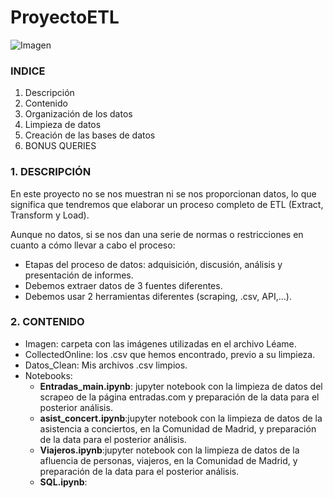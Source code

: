 # ProyectoETL

![Imagen](https://github.com/SaraPazo/ProjectET/tree/main/Imagen/imagenpor.png)



### INDICE
1. Descripción
2. Contenido
3. Organización de los datos
4. Limpieza de datos
5. Creación de las bases de datos
6. BONUS QUERIES



### 1. DESCRIPCIÓN

En este proyecto no se nos muestran ni se nos proporcionan datos, lo que significa que tendremos que elaborar un proceso completo de ETL (Extract, Transform y Load).

Aunque no datos, si se nos dan una serie de normas o restricciones en cuanto a cómo llevar a cabo el proceso:
- Etapas del proceso de datos: adquisición, discusión, análisis y presentación de informes.
- Debemos extraer datos de 3 fuentes diferentes.
- Debemos usar 2 herramientas diferentes (scraping, .csv, API,...).



### 2. CONTENIDO
- Imagen: carpeta con las imágenes utilizadas en el archivo Léame.
- CollectedOnline: los .csv que hemos encontrado, previo a su limpieza.
- Datos_Clean: Mis archivos .csv limpios. 
- Notebooks: 
    - **Entradas_main.ipynb**: jupyter notebook con la limpieza de datos del scrapeo de la página entradas.com y preparación de la data para el posterior análisis.
    -  **asist_concert.ipynb**:jupyter notebook con la limpieza de datos de la asistencia a conciertos, en la Comunidad de Madrid, y preparación de la data para el posterior análisis.
    -  **Viajeros.ipynb**:jupyter notebook con la limpieza de datos de la afluencia de personas, viajeros, en la Comunidad de Madrid, y preparación de la data para el posterior análisis.
    - **SQL.ipynb**:


